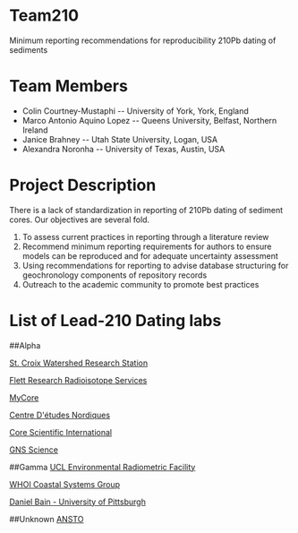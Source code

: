 # Team210

Minimum reporting recommendations for reproducibility 210Pb dating of sediments

# Team Members
  * Colin Courtney-Mustaphi -- University of York, York, England
  * Marco Antonio Aquino Lopez -- Queens University, Belfast, Northern Ireland
  * Janice Brahney -- Utah State University, Logan, USA
  * Alexandra Noronha -- University of Texas, Austin, USA
  
# Project Description

  There is a lack of standardization in reporting of 210Pb dating of sediment cores. Our objectives are several fold.
  1. To assess  current practices in reporting through a literature review 
  2. Recommend minimum reporting requirements for authors to ensure models can be reproduced and for adequate uncertainty assessment
  3. Using recommendations for reporting to advise database structuring for geochronology components of repository records
  4. Outreach to the academic community to promote best practices
  
# List of Lead-210 Dating labs
##Alpha

[St. Croix Watershed Research Station](https://www.smm.org/scwrs/facilities/laboratories)

[Flett Research Radioisotope Services](http://www.flettresearch.ca/Home.html)

[MyCore](http://mycore.ca/)

[Centre D'études Nordiques](http://www.cen.ulaval.ca/en/page.aspx?lien=labradio)

[Core Scientific International](http://www.corescientificinternationals.com/services.html)

[GNS Science](http://www.gns.cri.nz/Home/Services/Laboratories-Facilities/Cosmogenic-Isotope-and-Radiochemistry-Laboratory/Sample-Processing/Sediment-dating-with-210Pb)

##Gamma
[UCL Environmental Radiometric Facility](http://www.geog.ucl.ac.uk/about-the-department/support-services/ucl-environmental-radiometric-facility)

[WHOI Coastal Systems Group](http://web.whoi.edu/coastal-group/about/how-we-work/lab-methods/gamma-analysis-and-isotope-dating/)

[Daniel Bain - University of Pittsburgh](http://www.pitt.edu/~dbain/facilities.html)

##Unknown
[ANSTO](http://www.ansto.gov.au/ResearchHub/IER/Capabilities/IsotopicDating/index.htm)
